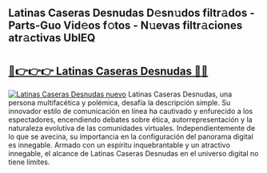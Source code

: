 ## Latinas Caseras Desnudas D𝚎sn𝚞dos filtr𝚊dos - Parts-Guo Vid𝚎os f𝚘tos - N𝚞evas filtr𝚊ciones atr𝚊ctivas UbIEQ

# <h2><a href="http://mbbahs.tromn.icu/?c=Latinas+Caseras+Desnudas">🔗👉👉👉 Latinas Caseras Desnudas 🔗🔗</a></h2>

[![Latinas Caseras Desnudas nuevo](https://i.imgur.com/pEAQMta.gif)](http://mbbahs.tromn.icu/?c=Latinas+Caseras+Desnudas)
Latinas Caseras Desnudas, una persona multifacética y polémica, desafía la descripción simple. Su innovador estilo de comunicación en línea ha cautivado y enfurecido a los espectadores, encendiendo debates sobre ética, autorrepresentación y la naturaleza evolutiva de las comunidades virtuales. Independientemente de lo que se avecina, su importancia en la configuración del panorama digital es innegable. Armado con un espíritu inquebrantable y un atractivo innegable, el alcance de Latinas Caseras Desnudas en el universo digital no tiene límites.
